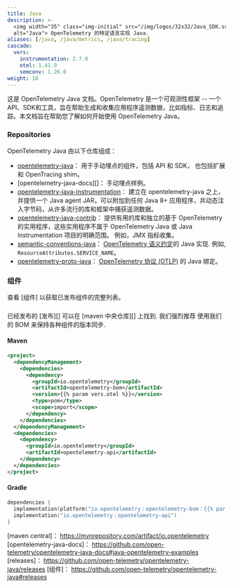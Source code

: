 ```yaml
---
title: Java
description: >-
  <img width="35" class="img-initial" src="/img/logos/32x32/Java_SDK.svg"
  alt="Java"> OpenTelemetry 的特定语言实现 Java.
aliases: [/java, /java/metrics, /java/tracing]
cascade:
  vers:
    instrumentation: 2.7.0
    otel: 1.41.0
    semconv: 1.26.0
weight: 18
---
```


这是 OpenTelemetry Java 文档。OpenTelemetry 是一个可观测性框架 -- 一个API、SDK和工具，旨在帮助生成和收集应用程序遥测数据，比如指标、日志和追踪。本文档旨在帮助您了解如何开始使用 OpenTelemetry Java。

### Repositories

OpenTelemetry Java 由以下仓库组成：

- [opentelemetry-java](https://github.com/open-telemetry/opentelemetry-java)：
   用于手动埋点的组件，包括 API 和 SDK， 也包括扩展和 OpenTracing shim。
- [opentelemetry-java-docs][]： 手动埋点样例。
- [opentelemetry-java-instrumentation](https://github.com/open-telemetry/opentelemetry-java-instrumentation)：
  建立在 opentelemetry-java 之上，并提供一个 Java agent JAR，可以附加到任何 Java 8+ 应用程序，并动态注入字节码，从许多流行的库和框架中捕获遥测数据。
- [opentelemetry-java-contrib](https://github.com/open-telemetry/opentelemetry-java-contrib)：
  提供有用的库和独立的基于 OpenTelemetry 的实用程序，这些实用程序不属于 OpenTelemetry Java 或 Java Instrumentation 项目的明确范围。
  例如，JMX 指标收集。
- [semantic-conventions-java](https://github.com/open-telemetry/semantic-conventions-java)：
  [OpenTelemetry 语义约定](/docs/specs/semconv/)的 Java 实现. 例如,
  `ResourceAttributes.SERVICE_NAME`。
- [opentelemetry-proto-java](https://github.com/open-telemetry/opentelemetry-proto-java)：
  [OpenTelemetry 协议 (OTLP)](/docs/specs/otlp/) 的 Java 绑定。

### 组件

查看 [组件] 以获取已发布组件的完整列表。

### 

已经发布的 [发布][] 可以在 [maven 中央仓库][] 上找到. 我们强烈推荐
使用我们的 BOM 来保持各种组件的版本同步.

#### Maven

```xml
<project>
  <dependencyManagement>
    <dependencies>
      <dependency>
        <groupId>io.opentelemetry</groupId>
        <artifactId>opentelemetry-bom</artifactId>
        <version>{{% param vers.otel %}}</version>
        <type>pom</type>
        <scope>import</scope>
      </dependency>
    </dependencies>
  </dependencyManagement>
  <dependencies>
    <dependency>
      <groupId>io.opentelemetry</groupId>
      <artifactId>opentelemetry-api</artifactId>
    </dependency>
  </dependencies>
</project>
```

#### Gradle

```kotlin
dependencies {
  implementation(platform("io.opentelemetry：opentelemetry-bom：{{% param vers.otel %}}"))
  implementation("io.opentelemetry：opentelemetry-api")
}
```

[maven central]： https://mvnrepository.com/artifact/io.opentelemetry
[opentelemetry-java-docs]：
  https://github.com/open-telemetry/opentelemetry-java-docs#java-opentelemetry-examples
[releases]： https://github.com/open-telemetry/opentelemetry-java/releases
[组件]： https://github.com/open-telemetry/opentelemetry-java#releases
